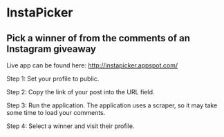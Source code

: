 # InstaPicker
## Pick a winner of from the comments of an Instagram giveaway

Live app can be found here: http://instapicker.appspot.com/

Step 1: Set your profile to public.

Step 2: Copy the link of your post into the URL field.

Step 3: Run the application. The application uses a scraper, so it may take some time to load your comments. 

Step 4: Select a winner and visit their profile.
